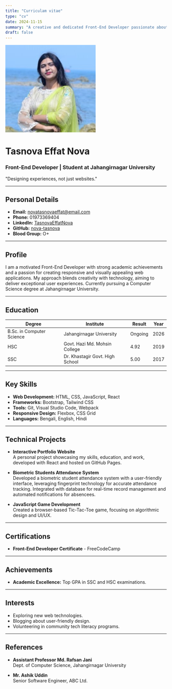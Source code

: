 ```yaml
---
title: "Curriculam vitae"
type: "cv"
date: 2024-11-15
summary: "A creative and dedicated Front-End Developer passionate about building intuitive web applications."
draft: false
---
```


![Tasnova Effat Nova](./IMG_20200504_203259_610.jpg)

# **Tasnova Effat Nova**

### Front-End Developer | Student at Jahangirnagar University  
"Designing experiences, not just websites."  

---

## **Personal Details**
- **Email:** novatasnovaeffat@email.com  
- **Phone:** 01973369404
- **LinkedIn:** [TasnovaEffatNova](https://www.linkedin.com/in/tasnova-effat-nova-677752241/)
- **GitHub:** [nova-tasnova](https://github.com/nova-tasnova)  
- **Blood Group:** O+

---

## **Profile**

I am a motivated Front-End Developer with strong academic achievements and a passion for creating responsive and visually appealing web applications. My approach blends creativity with technology, aiming to deliver exceptional user experiences. Currently pursuing a Computer Science degree at Jahangirnagar University.

---

## **Education**

| **Degree**                  | **Institute**                          | **Result** | **Year**  |
|-----------------------------|----------------------------------------|------------|-----------|
| B.Sc. in Computer Science   | Jahangirnagar University              | Ongoing    | 2026      |
| HSC                        | Govt. Hazi Md. Mohsin College         | 4.92       | 2019      |
| SSC                        | Dr. Khastagir Govt. High School       | 5.00       | 2017      |

---

## **Key Skills**
- **Web Development:** HTML, CSS, JavaScript, React  
- **Frameworks:** Bootstrap, Tailwind CSS  
- **Tools:** Git, Visual Studio Code, Webpack  
- **Responsive Design:** Flexbox, CSS Grid  
- **Languages:** Bengali, English, Hindi 

---

## **Technical Projects**

- **Interactive Portfolio Website**  
  A personal project showcasing my skills, education, and work, developed with React and hosted on GitHub Pages.  

- **Biometric Students Attendance System**  
  Developed a biometric student attendance system with a user-friendly interface, leveraging fingerprint technology for accurate attendance tracking. Integrated with  database for real-time record management and automated notifications for absencees. 

- **JavaScript Game Development**  
  Created a browser-based Tic-Tac-Toe game, focusing on algorithmic design and UI/UX.

---

## **Certifications**

- **Front-End Developer Certificate** - FreeCodeCamp  


---

## **Achievements**

- **Academic Excellence:** Top GPA in SSC and HSC examinations.  


---

## **Interests**
- Exploring new web technologies.  
- Blogging about user-friendly design.  
- Volunteering in community tech literacy programs.  

---

## **References**

- **Assistant Professor   Md. Rafsan Jani**  
  Dept. of Computer Science, Jahangirnagar University  
   

- **Mr. Ashik Uddin**  
  Senior Software Engineer, ABC Ltd.  
  
